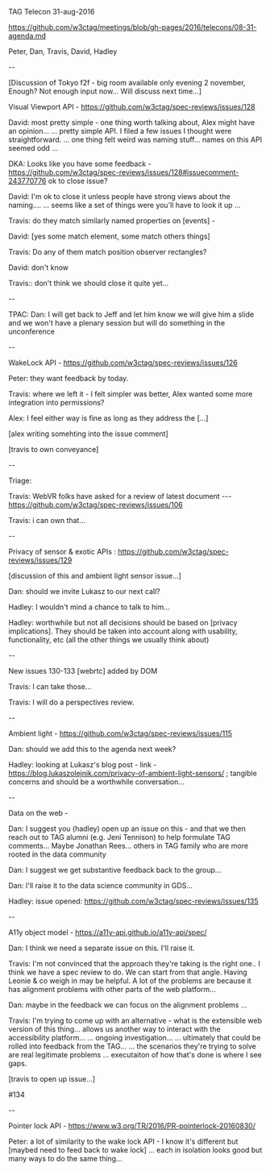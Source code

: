 TAG Telecon 31-aug-2016

https://github.com/w3ctag/meetings/blob/gh-pages/2016/telecons/08-31-agenda.md

Peter, Dan, Travis, David, Hadley

--

[Discussion of Tokyo f2f - big room available only evening 2 november, Enough? Not enough input now... Will discuss next time...]

Visual Viewport API - https://github.com/w3ctag/spec-reviews/issues/128

David: most pretty simple - one thing worth talking about, Alex might have an opinion... 
... pretty simple API. I filed a few issues I thought were straightforward.
... one thing felt weird was naming stuff... names on this API seemed odd ...

DKA: Looks like you have some feedback - https://github.com/w3ctag/spec-reviews/issues/128#issuecomment-243770776
ok to close issue?

David: I'm ok to close it unless people have strong views about the naming....
... seems like a set of things were you'll have to look it up ...

Travis: do they match similarly named properties on [events] - 

David: [yes some match element, some match others things]

Travis: Do any of them match position observer rectangles?

David: don't know

Travis:: don't think we should close it quite yet...

--

TPAC:
Dan: I will get back to Jeff and let him know we will give him a slide and we won't have a plenary session but will do something in the unconference

--

WakeLock API - https://github.com/w3ctag/spec-reviews/issues/126

Peter: they want feedback by today.

Travis: where we left it - I felt simpler was better, Alex wanted some more integration into permissions?

Alex: I feel either way is fine as long as they address the [...]

[alex writing somehting into the issue comment]

[travis to own conveyance]

--

Triage:

Travis: WebVR folks have asked for a review of latest document --- https://github.com/w3ctag/spec-reviews/issues/106

Travis: i can own that...


--

Privacy of sensor & exotic APIs : https://github.com/w3ctag/spec-reviews/issues/129

[discussion of this and ambient light sensor issue...]

Dan: should we invite Lukasz to our next call?

Hadley: I wouldn't mind a chance to talk to him...

Hadley: worthwhile but not all decisions should be based on [privacy implications]. They should be taken into account along with usability, functionality, etc (all the other things we usually think about)

--

New issues 130-133 [webrtc] added by DOM

Travis: I can take those...

Travis: I will do a perspectives review.

--

Ambient light - https://github.com/w3ctag/spec-reviews/issues/115 

Dan: should we add this to the agenda next week?

Hadley: looking at Lukasz's blog post - link - https://blog.lukaszolejnik.com/privacy-of-ambient-light-sensors/ ; tangible concerns and should be a worthwhile conversation...

--

Data on the web - 

Dan: I suggest you (hadley) open up an issue on this - and that we then reach out to TAG alumni (e.g. Jeni Tennison) to help formulate TAG comments... Maybe Jonathan Rees... others in TAG family who are more rooted in the data community 

Dan: I suggest we get substantive feedback back to the group...

Dan: I'll raise it to the data science community in GDS...

Hadley: issue opened: https://github.com/w3ctag/spec-reviews/issues/135

-- 

A11y object model - https://a11y-api.github.io/a11y-api/spec/

Dan: I think we need a separate issue on this. I'll raise it. 

Travis: I'm not convinced that the approach they're taking is the right one..  I think we have a spec review to do. We can start from that angle. Having Leonie & co weigh in may be helpful. A lot of the problems are because it has alignment problems with other parts of the web platform...

Dan: maybe in the feedback we can focus on the alignment problems ...

Travis: I'm trying to come up with an alternative - what is the extensible web version of this thing... allows us another way to interact with the accessibility platform...
... ongoing investigation...
... ultimately that could be rolled into feedback from the TAG...
... the scenarios they're trying to solve are real legitimate problems ... executaiton of how that's done is where I see gaps.

[travis to open up issue...]

#134

-- 

Pointer lock API - https://www.w3.org/TR/2016/PR-pointerlock-20160830/

Peter: a lot of similarity to the wake lock API - I know it's different but [maybed need to feed back to wake lock]
... each in isolation looks good but many ways to do the same thing...


